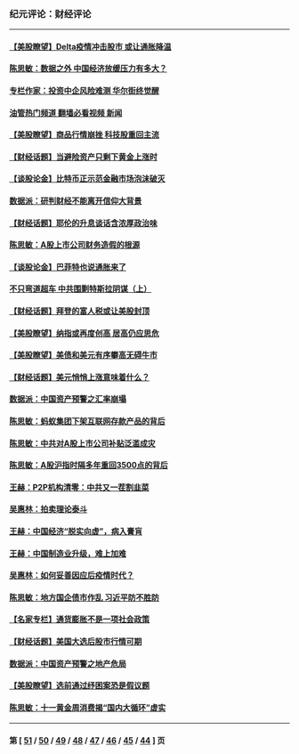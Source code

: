 ### 纪元评论：财经评论
---
#### [【美股瞭望】Delta疫情冲击股市 或让通胀降温](../../pages/nsc1026/n13100297.md?07210330) 
#### [陈思敏：数据之外 中国经济放缓压力有多大？](../../pages/nsc1026/n13085576.md?07210330) 
#### [专栏作家：投资中企风险难测 华尔街终觉醒](../../pages/nsc1026/n13079366.md?07210330) 
#### [油管热门频道 翻墙必看视频 新闻](ok?07210330)
#### [【美股瞭望】商品行情崩挫 科技股重回主流](../../pages/nsc1026/n13029798.md?07210330) 
#### [【财经话题】当避险资产只剩下黄金上涨时](../../pages/nsc1026/n12975626.md?07210330) 
#### [【谈股论金】比特币正示范金融市场泡沫破灭](../../pages/nsc1026/n12961769.md?07210330) 
#### [数据派：研判财经不能离开信仰大背景](../../pages/nsc1026/n12932684.md?07210330) 
#### [【财经话题】耶伦的升息谈话含浓厚政治味](../../pages/nsc1026/n12927299.md?07210330) 
#### [陈思敏：A股上市公司财务造假的根源](../../pages/nsc1026/n11229323.md?07210330) 
#### [【谈股论金】巴菲特也说通胀来了](../../pages/nsc1026/n12922463.md?07210330) 
#### [不只弯道超车 中共围剿特斯拉阴谋（上）](../../pages/nsc1026/n12919595.md?07210330) 
#### [【财经话题】拜登的富人税或让美股封顶](../../pages/nsc1026/n12899125.md?07210330) 
#### [【美股瞭望】纳指或再度创高 居高仍应思危](../../pages/nsc1026/n12878350.md?07210330) 
#### [【美股瞭望】美债和美元有序攀高无碍牛市](../../pages/nsc1026/n12844459.md?07210330) 
#### [【财经话题】美元悄悄上涨意味着什么？](../../pages/nsc1026/n12798222.md?07210330) 
#### [数据派：中国资产预警之汇率崩塌](../../pages/nsc1026/n12774242.md?07210330) 
#### [陈思敏：蚂蚁集团下架互联网存款产品的背后](../../pages/nsc1026/n12719862.md?07210330) 
#### [陈思敏：中共对A股上市公司补贴泛滥成灾](../../pages/nsc1026/n12713263.md?07210330) 
#### [陈思敏：A股沪指时隔多年重回3500点的背后](../../pages/nsc1026/n12675538.md?07210330) 
#### [王赫：P2P机构清零：中共又一茬割韭菜](../../pages/nsc1026/n12614544.md?07210330) 
#### [吴惠林：拍卖理论泰斗](../../pages/nsc1026/n12591360.md?07210330) 
#### [王赫：中国经济“脱实向虚”，病入膏肓](../../pages/nsc1026/n12564946.md?07210330) 
#### [王赫：中国制造业升级，难上加难](../../pages/nsc1026/n12559461.md?07210330) 
#### [吴惠林：如何妥善因应后疫情时代？](../../pages/nsc1026/n12553885.md?07210330) 
#### [陈思敏：地方国企债市作乱 习近平防不胜防](../../pages/nsc1026/n12553384.md?07210330) 
#### [【名家专栏】通货膨胀不是一项社会政策](../../pages/nsc1026/n12528711.md?07210330) 
#### [【财经话题】美国大选后股市行情可期](../../pages/nsc1026/n12514949.md?07210330) 
#### [数据派：中国资产预警之地产危局](../../pages/nsc1026/n12490884.md?07210330) 
#### [【美股瞭望】选前通过纾困案恐是假议题](../../pages/nsc1026/n12487724.md?07210330) 
#### [陈思敏：十一黄金周消费揭“国内大循环”虚实](../../pages/nsc1026/n12468798.md?07210330) 

---
#### 第 [ [51](./51.md?07210330) / [50](./50.md?07210330) / [49](./49.md?07210330) / [48](./48.md?07210330) / [47](./47.md?07210330) / [46](./46.md?07210330) / [45](./45.md?07210330) / [44](./44.md?07210330) ] 页
